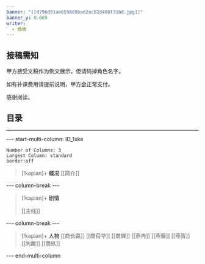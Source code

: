 ```yaml
---
banner: "[[d796d91ae6598d5bad2ac82d408f31b8.jpg]]"
banner_y: 0.609
writer:
  - 檐檐
---
```

## 接稿需知

甲方接受文稿作为例文展示，但请码掉角色名字。

如有补课费用请提前说明，甲方会正常支付。

感谢阅读。
## 目录

---

--- start-multi-column: ID_1xke
```column-settings
Number of Columns: 3
Largest Column: standard
border:off
```

> [!kapian]+ <font color="#000000">概况</font>
> [[简介]]

--- column-break ---

> [!kapian]+ <font color="#000000">剧情</font>
> 
> [[主线]]

--- column-break ---

> [!kapian]+ <font color="#000000">人物</font>
> [[商长嬴]]
> [[商荷华]]
[[商婵]]
[[燕冉]]
[[燕偃]]
[[燕胥]]
[[向雎]]
[[商玖]]

--- end-multi-column
